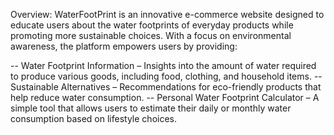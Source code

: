 Overview:
WaterFootPrint is an innovative e-commerce website designed to educate users about the water footprints of everyday products while promoting more sustainable choices. With a focus on environmental awareness, the platform empowers users by providing:

-- Water Footprint Information – Insights into the amount of water required to produce various goods, including food, clothing, and household items.
-- Sustainable Alternatives – Recommendations for eco-friendly products that help reduce water consumption.
-- Personal Water Footprint Calculator – A simple tool that allows users to estimate their daily or monthly water consumption based on lifestyle choices.
